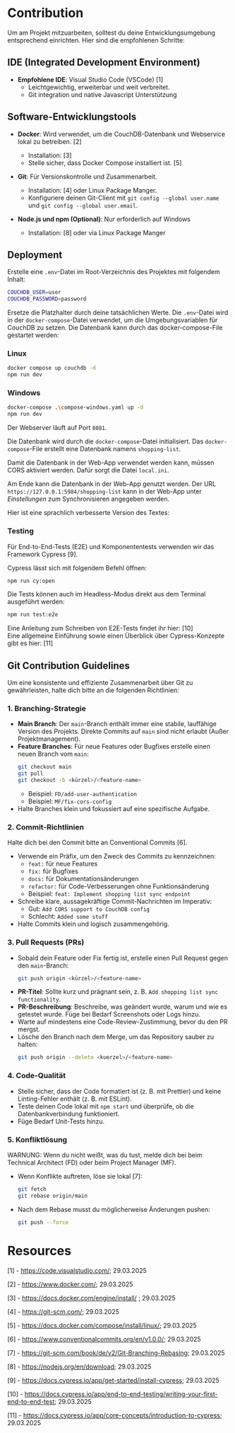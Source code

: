# Contribution

Um am Projekt mitzuarbeiten, solltest du deine Entwicklungsumgebung entsprechend einrichten. Hier sind die empfohlenen Schritte:

## IDE (Integrated Development Environment)
- **Empfohlene IDE**: Visual Studio Code (VSCode) [1]
  - Leichtgewichtig, erweiterbar und weit verbreitet.
  - Git integration und native Javascript Unterstützung

## Software-Entwicklungstools
- **Docker**: Wird verwendet, um die CouchDB-Datenbank und Webservice lokal zu betreiben. [2]
  - Installation: [3]
  - Stelle sicher, dass Docker Compose installiert ist. [5]

- **Git**: Für Versionskontrolle und Zusammenarbeit.
  - Installation: [4] oder Linux Package Manger.
  - Konfiguriere deinen Git-Client mit `git config --global user.name` und `git config --global user.email`.

- **Node.js und npm (Optional)**: Nur erforderlich auf Windows
    - Installation: [8] oder via Linux Package Manger

## Deployment

Erstelle eine `.env`-Datei im Root-Verzeichnis des Projektes mit folgendem Inhalt:

```bash
COUCHDB_USER=user
COUCHDB_PASSWORD=password
```

Ersetze die Platzhalter durch deine tatsächlichen Werte. Die `.env`-Datei wird in der `docker-compose`-Datei verwendet, um die Umgebungsvariablen für CouchDB zu setzen. Die Datenbank kann durch das docker-compose-File gestartet werden:

### Linux
```bash
docker compose up couchdb -d
npm run dev
```

### Windows
```bash
docker-compose .\compose-windows.yaml up -d
npm run dev
```

Der Webserver läuft auf Port `8081`.

Die Datenbank wird durch die `docker-compose`-Datei initialisiert. Das `docker-compose`-File erstellt eine Datenbank namens `shopping-list`.

Damit die Datenbank in der Web-App verwendet werden kann, müssen CORS aktiviert werden. Dafür sorgt die Datei `local.ini`.

Am Ende kann die Datenbank in der Web-App genutzt werden. Der URL `https://127.0.0.1:5984/shopping-list` kann in der Web-App unter *Einstellungen* zum Synchronisieren angegeben werden.

Hier ist eine sprachlich verbesserte Version des Textes:

### Testing

Für End-to-End-Tests (E2E) und Komponententests verwenden wir das Framework Cypress [9].

Cypress lässt sich mit folgendem Befehl öffnen:

```bash
npm run cy:open
```

Die Tests können auch im Headless-Modus direkt aus dem Terminal ausgeführt werden:

```bash
npm run test:e2e
```

Eine Anleitung zum Schreiben von E2E-Tests findet ihr hier: [10]  
Eine allgemeine Einführung sowie einen Überblick über Cypress-Konzepte gibt es hier: [11]

## Git Contribution Guidelines

Um eine konsistente und effiziente Zusammenarbeit über Git zu gewährleisten, halte dich bitte an die folgenden Richtlinien:

### 1. Branching-Strategie
- **Main Branch**: Der `main`-Branch enthält immer eine stabile, lauffähige Version des Projekts. Direkte Commits auf `main` sind nicht erlaubt (Außer Projektmanagement).
- **Feature Branches**: Für neue Features oder Bugfixes erstelle einen neuen Branch vom `main`:
  ```bash
  git checkout main
  git pull
  git checkout -b <kürzel>/<feature-name>
  ```
  - Beispiel: `FD/add-user-authentication`
  - Beispiel: `MF/fix-cors-config`
- Halte Branches klein und fokussiert auf eine spezifische Aufgabe.

### 2. Commit-Richtlinien

Halte dich bei den Commit bitte an Conventional Commits [6].

- Verwende ein Präfix, um den Zweck des Commits zu kennzeichnen:
  - `feat:` für neue Features
  - `fix:` für Bugfixes
  - `docs:` für Dokumentationsänderungen
  - `refactor:` für Code-Verbesserungen ohne Funktionsänderung
  - Beispiel: `feat: Implement shopping list sync endpoint`
- Schreibe klare, aussagekräftige Commit-Nachrichten im Imperativ:
  - Gut: `Add CORS support to CouchDB config`
  - Schlecht: `Added some stuff`
- Halte Commits klein und logisch zusammengehörig.

### 3. Pull Requests (PRs)
- Sobald dein Feature oder Fix fertig ist, erstelle einen Pull Request gegen den `main`-Branch:
  ```bash
  git push origin <kürzel>/<feature-name>
  ```
- **PR-Titel**: Sollte kurz und prägnant sein, z. B. `Add shopping list sync functionality`.
- **PR-Beschreibung**: Beschreibe, was geändert wurde, warum und wie es getestet wurde. Füge bei Bedarf Screenshots oder Logs hinzu.
- Warte auf mindestens eine Code-Review-Zustimmung, bevor du den PR mergst.
- Lösche den Branch nach dem Merge, um das Repository sauber zu halten:
  ```bash
  git push origin --delete <kuerzel>/<feature-name>
  ```

### 4. Code-Qualität
- Stelle sicher, dass der Code formatiert ist (z. B. mit Prettier) und keine Linting-Fehler enthält (z. B. mit ESLint).
- Teste deinen Code lokal mit `npm start` und überprüfe, ob die Datenbankverbindung funktioniert.
- Füge Bedarf Unit-Tests hinzu.

### 5. Konfliktlösung

WARNUNG: Wenn du nicht weißt, was du tust, melde dich bei beim Technical Architect (FD) oder beim Project Manager (MF).

- Wenn Konflikte auftreten, löse sie lokal [7]:
  ```bash
  git fetch
  git rebase origin/main
  ```
- Nach dem Rebase musst du möglicherweise Änderungen pushen:
  ```bash
  git push --force
  ```

# Resources

[1] - https://code.visualstudio.com/; 29.03.2025

[2] - https://www.docker.com/; 29.03.2025

[3] - https://docs.docker.com/engine/install/ ; 29.03.2025

[4] - https://git-scm.com/; 29.03.2025

[5] - https://docs.docker.com/compose/install/linux/; 29.03.2025

[6] - https://www.conventionalcommits.org/en/v1.0.0/; 29.03.2025

[7] - https://git-scm.com/book/de/v2/Git-Branching-Rebasing; 29.03.2025

[8] - https://nodejs.org/en/download; 29.03.2025

[9] - https://docs.cypress.io/app/get-started/install-cypress; 29.03.2025

[10] - https://docs.cypress.io/app/end-to-end-testing/writing-your-first-end-to-end-test; 29.03.2025

[11] - https://docs.cypress.io/app/core-concepts/introduction-to-cypress; 29.03.2025